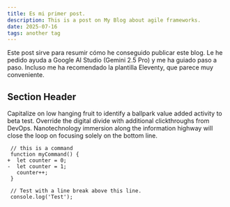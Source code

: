 ```yaml
---
title: Es mi primer post.
description: This is a post on My Blog about agile frameworks.
date: 2025-07-16
tags: another tag
---
```

Este post sirve para resumir cómo he conseguido publicar este blog. Le he pedido ayuda a Google AI Studio (Gemini 2.5 Pro) y me ha guiado paso a paso. Incluso me ha recomendado la plantilla Eleventy, que parece muy conveniente.

## Section Header

Capitalize on low hanging fruit to identify a ballpark value added activity to beta test. Override the digital divide with additional clickthroughs from DevOps. Nanotechnology immersion along the information highway will close the loop on focusing solely on the bottom line.

```diff-js
 // this is a command
 function myCommand() {
+  let counter = 0;
-  let counter = 1;
   counter++;
 }

 // Test with a line break above this line.
 console.log('Test');
```
